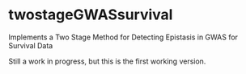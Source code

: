 # twostageGWASsurvival
Implements a Two Stage Method for Detecting Epistasis in GWAS for Survival Data

Still a work in progress, but this is the first working version.
